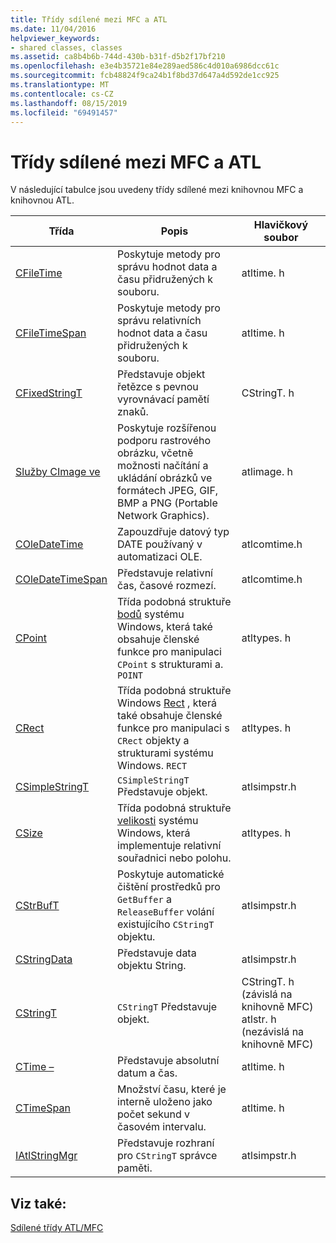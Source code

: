 ```yaml
---
title: Třídy sdílené mezi MFC a ATL
ms.date: 11/04/2016
helpviewer_keywords:
- shared classes, classes
ms.assetid: ca8b4b6b-744d-430b-b31f-d5b2f17bf210
ms.openlocfilehash: e3e4b35721e84e289aed586c4d010a6986dcc61c
ms.sourcegitcommit: fcb48824f9ca24b1f8bd37d647a4d592de1cc925
ms.translationtype: MT
ms.contentlocale: cs-CZ
ms.lasthandoff: 08/15/2019
ms.locfileid: "69491457"
---
```

# <a name="classes-shared-by-mfc-and-atl"></a>Třídy sdílené mezi MFC a ATL

V následující tabulce jsou uvedeny třídy sdílené mezi knihovnou MFC a knihovnou ATL.

|Třída|Popis|Hlavičkový soubor|
|-----------|-----------------|-----------------|
|[CFileTime](../../atl-mfc-shared/reference/cfiletime-class.md)|Poskytuje metody pro správu hodnot data a času přidružených k souboru.|atltime. h|
|[CFileTimeSpan](../../atl-mfc-shared/reference/cfiletimespan-class.md)|Poskytuje metody pro správu relativních hodnot data a času přidružených k souboru.|atltime. h|
|[CFixedStringT](../../atl-mfc-shared/reference/cfixedstringt-class.md)|Představuje objekt řetězce s pevnou vyrovnávací pamětí znaků.|CStringT. h|
|[Služby CImage ve](../../atl-mfc-shared/reference/cimage-class.md)|Poskytuje rozšířenou podporu rastrového obrázku, včetně možnosti načítání a ukládání obrázků ve formátech JPEG, GIF, BMP a PNG (Portable Network Graphics).|atlimage. h|
|[COleDateTime](../../atl-mfc-shared/reference/coledatetime-class.md)|Zapouzdřuje datový typ DATE používaný v automatizaci OLE.|atlcomtime.h|
|[COleDateTimeSpan](../../atl-mfc-shared/reference/coledatetimespan-class.md)|Představuje relativní čas, časové rozmezí.|atlcomtime.h|
|[CPoint](../../atl-mfc-shared/reference/cpoint-class.md)|Třída podobná struktuře [bodů](/windows/win32/api/windef/ns-windef-point) systému Windows, která také obsahuje členské funkce pro manipulaci `CPoint` s strukturami a. `POINT`|atltypes. h|
|[CRect](../../atl-mfc-shared/reference/crect-class.md)|Třída podobná struktuře Windows [Rect](/windows/win32/api/windef/ns-windef-rect) , která také obsahuje členské funkce pro manipulaci s `CRect` objekty a strukturami systému Windows. `RECT`|atltypes. h|
|[CSimpleStringT](../../atl-mfc-shared/reference/csimplestringt-class.md)|`CSimpleStringT` Představuje objekt.|atlsimpstr.h|
|[CSize](../../atl-mfc-shared/reference/csize-class.md)|Třída podobná struktuře [velikosti](/windows/win32/api/windef/ns-windef-size) systému Windows, která implementuje relativní souřadnici nebo polohu.|atltypes. h|
|[CStrBufT](../../atl-mfc-shared/reference/cstrbuft-class.md)|Poskytuje automatické čištění prostředků pro `GetBuffer` a `ReleaseBuffer` volání existujícího `CStringT` objektu.|atlsimpstr.h|
|[CStringData](../../atl-mfc-shared/reference/cstringdata-class.md)|Představuje data objektu String.|atlsimpstr.h|
|[CStringT](../../atl-mfc-shared/reference/cstringt-class.md)|`CStringT` Představuje objekt.|CStringT. h (závislá na knihovně MFC) atlstr. h (nezávislá na knihovně MFC)|
|[CTime –](../../atl-mfc-shared/reference/ctime-class.md)|Představuje absolutní datum a čas.|atltime. h|
|[CTimeSpan](../../atl-mfc-shared/reference/ctimespan-class.md)|Množství času, které je interně uloženo jako počet sekund v časovém intervalu.|atltime. h|
|[IAtlStringMgr](../../atl-mfc-shared/reference/iatlstringmgr-class.md)|Představuje rozhraní pro `CStringT` správce paměti.|atlsimpstr.h|

## <a name="see-also"></a>Viz také:

[Sdílené třídy ATL/MFC](../../atl-mfc-shared/atl-mfc-shared-classes.md)
